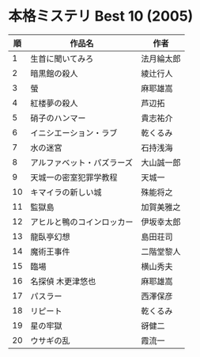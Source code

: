 # 本格ミステリ Best 10 (2005)

| 順   | 作品名           | 作者    |
| --- | ------------- | ----- |
| 1   | 生首に聞いてみろ      | 法月綸太郎 |
| 2   | 暗黒館の殺人        | 綾辻行人  |
| 3   | 螢             | 麻耶雄嵩  |
| 4   | 紅楼夢の殺人        | 芦辺拓   |
| 5   | 硝子のハンマー       | 貴志祐介  |
| 6   | イニシエーション・ラブ   | 乾くるみ  |
| 7   | 水の迷宮          | 石持浅海  |
| 8   | アルファベット・パズラーズ | 大山誠一郎 |
| 9   | 天城一の密室犯罪学教程   | 天城一   |
| 10  | キマイラの新しい城     | 殊能将之  |
| 11  | 監獄島           | 加賀美雅之 |
| 12  | アヒルと鴨のコインロッカー | 伊坂幸太郎 |
| 13  | 龍臥亭幻想         | 島田荘司  |
| 14  | 魔術王事件         | 二階堂黎人 |
| 15  | 臨場            | 横山秀夫  |
| 16  | 名探偵 木更津悠也     | 麻耶雄嵩  |
| 17  | パスラー          | 西澤保彦  |
| 18  | リピート          | 乾くるみ  |
| 19  | 星の牢獄          | 谺健二   |
| 20  | ウサギの乱         | 霞流一   |